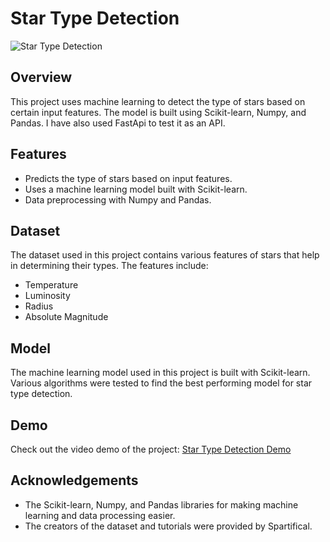 

# Star Type Detection

![Star Type Detection](https://github.com/Abhishek-465/Star-type-detection/assets/127030695/ae152917-ea66-44be-9464-83e251a06b8a)

## Overview

This project uses machine learning to detect the type of stars based on certain input features. The model is built using Scikit-learn, Numpy, and Pandas. I have also used FastApi to test it as an API.


## Features

- Predicts the type of stars based on input features.
- Uses a machine learning model built with Scikit-learn.
- Data preprocessing with Numpy and Pandas.

## Dataset

The dataset used in this project contains various features of stars that help in determining their types. The features include:

- Temperature
- Luminosity
- Radius
- Absolute Magnitude
  

## Model

The machine learning model used in this project is built with Scikit-learn. Various algorithms were tested to find the best performing model for star type detection.

## Demo

Check out the video demo of the project:
[Star Type Detection Demo](https://github.com/Abhishek-465/Star-type-detection/assets/127030695/656ce795-28d4-4466-9a57-5657060c2127)

## Acknowledgements

- The Scikit-learn, Numpy, and Pandas libraries for making machine learning and data processing easier.
- The creators of the dataset and tutorials were provided by Spartifical.
